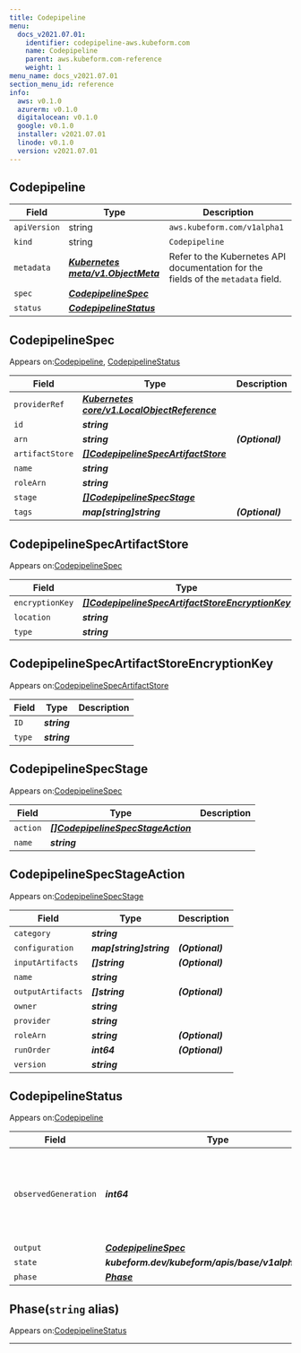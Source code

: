 ```yaml
---
title: Codepipeline
menu:
  docs_v2021.07.01:
    identifier: codepipeline-aws.kubeform.com
    name: Codepipeline
    parent: aws.kubeform.com-reference
    weight: 1
menu_name: docs_v2021.07.01
section_menu_id: reference
info:
  aws: v0.1.0
  azurerm: v0.1.0
  digitalocean: v0.1.0
  google: v0.1.0
  installer: v2021.07.01
  linode: v0.1.0
  version: v2021.07.01
---
```


## Codepipeline
| Field | Type | Description |
| ------ | ----- | ----------- |
| `apiVersion` | string | `aws.kubeform.com/v1alpha1` |
|    `kind` | string | `Codepipeline` |
| `metadata` | ***[Kubernetes meta/v1.ObjectMeta](https://v1-18.docs.kubernetes.io/docs/reference/generated/kubernetes-api/v1.18/#objectmeta-v1-meta)***|Refer to the Kubernetes API documentation for the fields of the `metadata` field.|
| `spec` | ***[CodepipelineSpec](#codepipelinespec)***||
| `status` | ***[CodepipelineStatus](#codepipelinestatus)***||
## CodepipelineSpec

Appears on:[Codepipeline](#codepipeline), [CodepipelineStatus](#codepipelinestatus)

| Field | Type | Description |
| ------ | ----- | ----------- |
| `providerRef` | ***[Kubernetes core/v1.LocalObjectReference](https://v1-18.docs.kubernetes.io/docs/reference/generated/kubernetes-api/v1.18/#localobjectreference-v1-core)***||
| `id` | ***string***||
| `arn` | ***string***| ***(Optional)*** |
| `artifactStore` | ***[[]CodepipelineSpecArtifactStore](#codepipelinespecartifactstore)***||
| `name` | ***string***||
| `roleArn` | ***string***||
| `stage` | ***[[]CodepipelineSpecStage](#codepipelinespecstage)***||
| `tags` | ***map[string]string***| ***(Optional)*** |
## CodepipelineSpecArtifactStore

Appears on:[CodepipelineSpec](#codepipelinespec)

| Field | Type | Description |
| ------ | ----- | ----------- |
| `encryptionKey` | ***[[]CodepipelineSpecArtifactStoreEncryptionKey](#codepipelinespecartifactstoreencryptionkey)***| ***(Optional)*** |
| `location` | ***string***||
| `type` | ***string***||
## CodepipelineSpecArtifactStoreEncryptionKey

Appears on:[CodepipelineSpecArtifactStore](#codepipelinespecartifactstore)

| Field | Type | Description |
| ------ | ----- | ----------- |
| `ID` | ***string***||
| `type` | ***string***||
## CodepipelineSpecStage

Appears on:[CodepipelineSpec](#codepipelinespec)

| Field | Type | Description |
| ------ | ----- | ----------- |
| `action` | ***[[]CodepipelineSpecStageAction](#codepipelinespecstageaction)***||
| `name` | ***string***||
## CodepipelineSpecStageAction

Appears on:[CodepipelineSpecStage](#codepipelinespecstage)

| Field | Type | Description |
| ------ | ----- | ----------- |
| `category` | ***string***||
| `configuration` | ***map[string]string***| ***(Optional)*** |
| `inputArtifacts` | ***[]string***| ***(Optional)*** |
| `name` | ***string***||
| `outputArtifacts` | ***[]string***| ***(Optional)*** |
| `owner` | ***string***||
| `provider` | ***string***||
| `roleArn` | ***string***| ***(Optional)*** |
| `runOrder` | ***int64***| ***(Optional)*** |
| `version` | ***string***||
## CodepipelineStatus

Appears on:[Codepipeline](#codepipeline)

| Field | Type | Description |
| ------ | ----- | ----------- |
| `observedGeneration` | ***int64***| ***(Optional)*** Resource generation, which is updated on mutation by the API Server.|
| `output` | ***[CodepipelineSpec](#codepipelinespec)***| ***(Optional)*** |
| `state` | ***kubeform.dev/kubeform/apis/base/v1alpha1.State***| ***(Optional)*** |
| `phase` | ***[Phase](#phase)***| ***(Optional)*** |
## Phase(`string` alias)

Appears on:[CodepipelineStatus](#codepipelinestatus)

---
